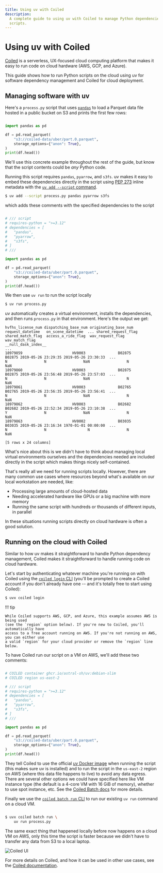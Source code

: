 ```yaml
---
title: Using uv with Coiled
description:
  A complete guide to using uv with Coiled to manage Python dependencies and deploy serverless
  scripts.
---
```


# Using uv with Coiled

[Coiled](https://coiled.io?utm_source=uv-docs) is a serverless, UX-focused cloud computing platform that makes it easy to run code on cloud hardware (AWS, GCP, and Azure).

This guide shows how to run Python scripts on the cloud using uv for software dependency management and Coiled for cloud deployment.

## Managing software with uv

Here's a `process.py` script that uses [`pandas`](https://pandas.pydata.org/docs/) to load a Parquet data file hosted in a public bucket on S3 and prints the first few rows: 

```python title="process.py"

import pandas as pd

df = pd.read_parquet(
    "s3://coiled-data/uber/part.0.parquet",         
    storage_options={"anon": True},
)
print(df.head())
```

We'll use this concrete example throughout the rest of the guide, but know that the script contents could be _any_ Python code. 

Running this script requires `pandas`, `pyarrow`, and `s3fs`. uv makes it easy to embed these dependencies directly in the script using [PEP 273](https://peps.python.org/pep-0723/) inline metadata with the [`uv add --script` command](../scripts.md#declaring-script-dependencies). 

```bash
$ uv add --script process.py pandas pyarrow s3fs
```

which adds these comments with the specified dependencies to the script

```python title="process.py" hl_lines="1-8"

# /// script
# requires-python = ">=3.12"
# dependencies = [
#   "pandas",
#   "pyarrow",
#   "s3fs",
# ]
# ///

import pandas as pd

df = pd.read_parquet(
    "s3://coiled-data/uber/part.0.parquet",         
    storage_options={"anon": True},
)
print(df.head())
```

We then use `uv run` to run the script locally

```bash
$ uv run process.py
```

uv automatically creates a virtual environment, installs the dependencies, and then runs  `process.py` in that environment. Here's the output we get:

```
hvfhs_license_num dispatching_base_num originating_base_num    request_datetime   on_scene_datetime  ... shared_request_flag shared_match_flag  access_a_ride_flag  wav_request_flag  wav_match_flag
__null_dask_index__                                                                                                      ...
18979859                       HV0003               B02875               B02875 2019-05-26 23:29:35 2019-05-26 23:30:33  ...                   N                 N                 NaN                 N             NaN
18979860                       HV0003               B02875               B02875 2019-05-26 23:56:48 2019-05-26 23:57:03  ...                   N                 N                 NaN                 N             NaN
18979861                       HV0003               B02765               B02765 2019-05-26 23:56:35 2019-05-26 23:56:41  ...                   N                 N                 NaN                 N             NaN
18979862                       HV0003               B02682               B02682 2019-05-26 22:52:34 2019-05-26 23:10:38  ...                   Y                 N                 NaN                 N             NaN
18979863                       HV0002               B03035               B03035 2019-05-26 23:16:34 1970-01-01 00:00:00  ...                   N                 N                   N                 N             NaN

[5 rows x 24 columns]
```

What's nice about this is we didn't have to think about managing local virtual environments ourselves and the dependencies needed are included directly in the script which makes things nicely self-contained. 

That's really all we need for running scripts locally. However, there are many common use cases where resources beyond what's available on our local workstation are needed, like:

- Processing large amounts of cloud-hosted data
- Needing accelerated hardware like GPUs or a big machine with more memory
- Running the same script with hundreds or thousands of different inputs, in parallel

In these situations running scripts directly on cloud hardware is often a good solution. 

## Running on the cloud with Coiled

Similar to how uv makes it straightforward to handle Python dependency management, Coiled makes it straightforward to handle running code on cloud hardware.

Let's start by authenticating whatever machine you're running on with Coiled using the [`coiled login` CLI](https://docs.coiled.io/user_guide/api.html?utm_source=uv-docs#coiled-login) (you'll be prompted to create a Coiled account if you don't already have one -- and it's totally free to start using Coiled):

```bash
$ uvx coiled login
```

!!! tip

    While Coiled supports AWS, GCP, and Azure, this example assumes AWS is being used
    (see the `region` option below). If you're new to Coiled, you'll automatically have
    access to a free account running on AWS. If you're not running on AWS, you can either use
    a valid `region` for your cloud provider or remove the `region` line below.

To have Coiled run our script on a VM on AWS, we'll add these two comments:

```python title="process.py" hl_lines="1-2"

# COILED container ghcr.io/astral-sh/uv:debian-slim
# COILED region us-east-2

# /// script
# requires-python = ">=3.12"
# dependencies = [
#   "pandas",
#   "pyarrow",
#   "s3fs",
# ]
# ///

import pandas as pd

df = pd.read_parquet(
    "s3://coiled-data/uber/part.0.parquet",         
    storage_options={"anon": True},
)
print(df.head())
```

They tell Coiled to use the official [uv Docker image](https://github.com/astral-sh/uv/pkgs/container/uv) when running the script (this makes sure uv is installed) and to run the script in the ``us-east-2`` region on AWS (where this data file happens to live) to avoid any data egress. There are several other options we could have specified here like VM instance type (the default is a 4-core VM with 16 GiB of memory), whether to use spot instance, etc. See the [Coiled Batch docs](https://docs.coiled.io/user_guide/batch.html?utm_source=uv-docs) for more details.

Finally we use the [`coiled batch run` CLI](https://docs.coiled.io/user_guide/api.html?utm_source=uv-docs#coiled-batch-run) to run our existing `uv run` command on a cloud VM.

```bash hl_lines="1"

$ uvx coiled batch run \
    uv run process.py
```

The same exact thing that happened locally before now happens on a cloud VM on AWS, only this time the script is faster because we didn't have to transfer any data from S3 to a local laptop. 

![Coiled UI](https://docs.coiled.io/_images/uv-coiled.png)

For more details on Coiled, and how it can be used in other use cases, see the [Coiled documentation](https://docs.coiled.io?utm_source=uv-docs).
